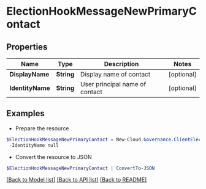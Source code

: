 # ElectionHookMessageNewPrimaryContact
## Properties

Name | Type | Description | Notes
------------ | ------------- | ------------- | -------------
**DisplayName** | **String** | Display name of contact | [optional] 
**IdentityName** | **String** | User principal name of contact | [optional] 

## Examples

- Prepare the resource
```powershell
$ElectionHookMessageNewPrimaryContact = New-Cloud.Governance.ClientElectionHookMessageNewPrimaryContact  -DisplayName null `
 -IdentityName null
```

- Convert the resource to JSON
```powershell
$ElectionHookMessageNewPrimaryContact | ConvertTo-JSON
```

[[Back to Model list]](../README.md#documentation-for-models) [[Back to API list]](../README.md#documentation-for-api-endpoints) [[Back to README]](../README.md)

